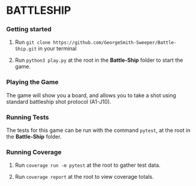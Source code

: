 # BATTLESHIP

### Getting started

1. Run `git clone https://github.com/GeorgeSmith-Sweeper/Battle-Ship.git` in your terminal

2. Run `python3 play.py` at the root in the __Battle-Ship__ folder to start the game.

### Playing the Game

The game will show you a board, and allows you to take a shot using standard battleship shot protocol (A1-J10).

### Running Tests

The tests for this game can be run with the command `pytest`, at the root in the __Battle-Ship__ folder.

### Running Coverage

1. Run `coverage run -m pytest` at the root to gather test data.

2. Run `coverage report` at the root to view coverage totals.
